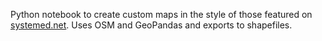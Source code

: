Python notebook to create custom maps in the style of those featured on [systemed.net](http://blog.systemed.net/post/10). Uses OSM and GeoPandas and exports to shapefiles.
